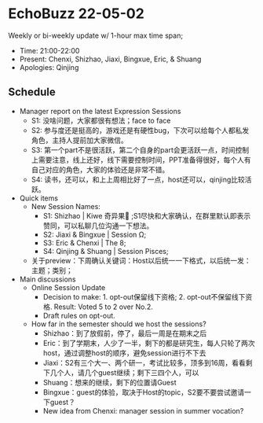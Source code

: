 # EchoBuzz 22-05-02
Weekly or bi-weekly update w/ 1-hour max time span;
- Time: 21:00-22:00
- Present: Chenxi, Shizhao, Jiaxi, Bingxue, Eric, & Shuang
- Apologies: Qinjing

## Schedule
- Manager report on the latest Expression Sessions
  - S1: 没啥问题，大家都很有想法；face to face
  - S2: 参与度还是挺高的，游戏还是有硬性bug，下次可以给每个人都私发角色，主持人提前加大家微信。
  - S3: 第一个part不是很活跃，第二个自身的part会更活跃一点，时间控制上需要注意，线上还好，线下需要控制时间，PPT准备得很好，每个人有自己对应的角色，大家的体验还是非常不错。
  - S4: 读书，还可以，和上上周相比好了一点，host还可以，qinjing比较活跃。
- Quick items
  - New Session Names:
    - S1: Shizhao | Kiwe 奇异果🥝 ;S1尽快和大家确认，在群里默认即表示赞同，可以私聊几位沟通一下想法。
    - S2: Jiaxi & Bingxue | Session Ω;
    - S3: Eric & Chenxi | The 8;
    - S4: Qinjing & Shuang | Session Pisces;
  - 关于preview：下周确认关键词：Host以后统一一下格式，以后统一发：主题；类别；
- Main discussions
  - Online Session Update
    - Decision to make: 1. opt-out保留线下资格; 2. opt-out不保留线下资格. Result: Voted 5 to 2 over No.2.
    - Draft rules on opt-out.
  - How far in the semester should we host the sessions?
    - Shizhao：到了放假前，停了，最后一周是在期末之后
    - Eric：到了学期末，人少了一半，剩下的都是研究生，每人只轮了两次host，通过调整host的顺序，避免session进行不下去
    - Jiaxi：S2有三个大一、两个研一，考试比较多，顶多到16周，看看剩下几个人，请几个guest继续；剩下三四个人，可以
    - Shuang：想来的继续，剩下的位置请Guest
    - Bingxue：guest的体验，取决于Host的topic，S2要不要尝试邀请一下guest？
    - New idea from Chenxi: manager session in summer vocation?

